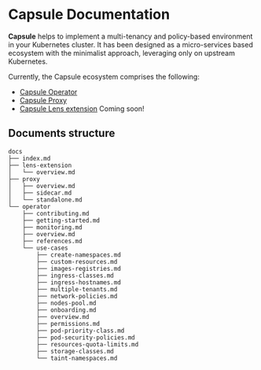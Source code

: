 # Capsule Documentation
**Capsule** helps to implement a multi-tenancy and policy-based environment in your Kubernetes cluster. It has been designed as a micro-services based ecosystem with the minimalist approach, leveraging only on upstream Kubernetes. 

Currently, the Capsule ecosystem comprises the following:

* [Capsule Operator](./operator/overview.md)
* [Capsule Proxy](./proxy/overview.md)
* [Capsule Lens extension](lens-extension/overview.md)  Coming soon!

## Documents structure
```command
docs
├── index.md
├── lens-extension
│   └── overview.md
├── proxy
│   ├── overview.md
│   ├── sidecar.md
│   └── standalone.md
└── operator
    ├── contributing.md
    ├── getting-started.md
    ├── monitoring.md
    ├── overview.md
    ├── references.md
    └── use-cases
        ├── create-namespaces.md
        ├── custom-resources.md
        ├── images-registries.md
        ├── ingress-classes.md
        ├── ingress-hostnames.md
        ├── multiple-tenants.md
        ├── network-policies.md
        ├── nodes-pool.md
        ├── onboarding.md
        ├── overview.md
        ├── permissions.md
        ├── pod-priority-class.md
        ├── pod-security-policies.md
        ├── resources-quota-limits.md
        ├── storage-classes.md
        └── taint-namespaces.md
```
